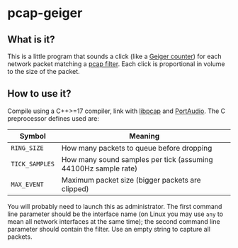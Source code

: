 pcap-geiger
===========

What is it?
-----------

This is a little program that sounds a click (like a [Geiger counter]) for each
network packet matching a [pcap filter]. Each click is proportional in volume
to the size of the packet.

How to use it?
--------------

Compile using a C++>=17 compiler, link with [libpcap] and [PortAudio].
The C preprocessor defines used are:

Symbol         | Meaning
---------------|---------------------------------------------------------------
`RING_SIZE`    | How many packets to queue before dropping
`TICK_SAMPLES` | How many sound samples per tick (assuming 44100Hz sample rate)
`MAX_EVENT`    | Maximum packet size (bigger packets are clipped)

You will probably need to launch this as administrator. The first command line
parameter should be the interface name (on Linux you may use `any` to mean all
network interfaces at the same time); the second command line parameter should
contain the filter. Use an empty string to capture all packets.


[Geiger counter]: https://en.wikipedia.org/wiki/Geiger_counter
[pcap filter]: http://www.tcpdump.org/manpages/pcap-filter.7.html
[libpcap]: https://en.wikipedia.org/wiki/Libpcap
[PortAudio]: http://www.portaudio.com/

